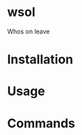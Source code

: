 wsol
====

Whos on leave 

# Installation

<!-- toc -->
# Usage
<!-- usage -->
# Commands
<!-- commands -->
